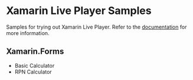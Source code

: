 Xamarin Live Player Samples
===========================

Samples for trying out Xamarin Live Player. Refer to the [documentation](https://docs.microsoft.com/xamarin/tools/live-player/) for more information.

## Xamarin.Forms

* Basic Calculator
* RPN Calculator

